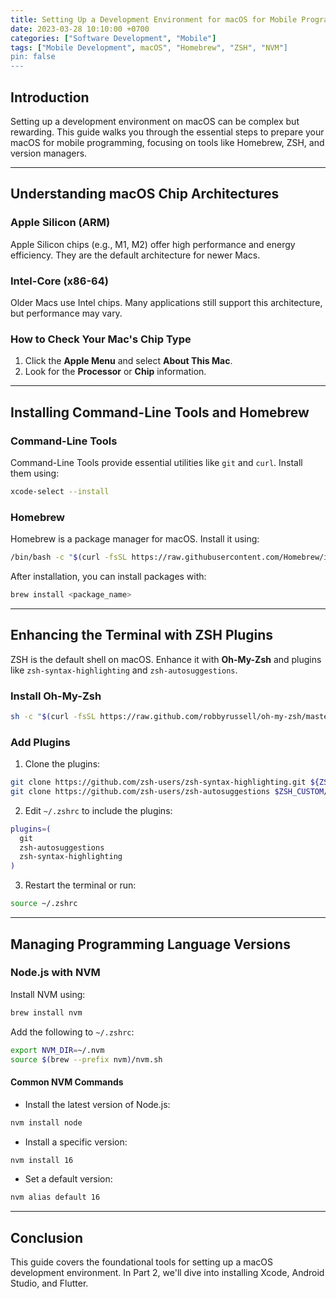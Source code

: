 ```yaml
---
title: Setting Up a Development Environment for macOS for Mobile Programming (Part 1)
date: 2023-03-28 10:10:00 +0700
categories: ["Software Development", "Mobile"]
tags: ["Mobile Development", macOS", "Homebrew", "ZSH", "NVM"]
pin: false
---
```


## Introduction

Setting up a development environment on macOS can be complex but rewarding. This guide walks you through the essential steps to prepare your macOS for mobile programming, focusing on tools like Homebrew, ZSH, and version managers.

---

## Understanding macOS Chip Architectures

### Apple Silicon (ARM)

Apple Silicon chips (e.g., M1, M2) offer high performance and energy efficiency. They are the default architecture for newer Macs.

### Intel-Core (x86-64)

Older Macs use Intel chips. Many applications still support this architecture, but performance may vary.

### How to Check Your Mac's Chip Type

1. Click the **Apple Menu** and select **About This Mac**.
2. Look for the **Processor** or **Chip** information.

---

## Installing Command-Line Tools and Homebrew

### Command-Line Tools

Command-Line Tools provide essential utilities like `git` and `curl`. Install them using:

```bash
xcode-select --install
```

### Homebrew

Homebrew is a package manager for macOS. Install it using:

```bash
/bin/bash -c "$(curl -fsSL https://raw.githubusercontent.com/Homebrew/install/master/install.sh)"
```

After installation, you can install packages with:

```bash
brew install <package_name>
```

---

## Enhancing the Terminal with ZSH Plugins

ZSH is the default shell on macOS. Enhance it with **Oh-My-Zsh** and plugins like `zsh-syntax-highlighting` and `zsh-autosuggestions`.

### Install Oh-My-Zsh

```bash
sh -c "$(curl -fsSL https://raw.github.com/robbyrussell/oh-my-zsh/master/tools/install.sh)"
```

### Add Plugins

1. Clone the plugins:

```bash
git clone https://github.com/zsh-users/zsh-syntax-highlighting.git ${ZSH_CUSTOM:-~/.oh-my-zsh/custom}/plugins/zsh-syntax-highlighting
git clone https://github.com/zsh-users/zsh-autosuggestions $ZSH_CUSTOM/plugins/zsh-autosuggestions
```

2. Edit `~/.zshrc` to include the plugins:

```bash
plugins=(
  git
  zsh-autosuggestions
  zsh-syntax-highlighting
)
```

3. Restart the terminal or run:

```bash
source ~/.zshrc
```

---

## Managing Programming Language Versions

### Node.js with NVM

Install NVM using:

```bash
brew install nvm
```

Add the following to `~/.zshrc`:

```bash
export NVM_DIR=~/.nvm
source $(brew --prefix nvm)/nvm.sh
```

#### Common NVM Commands

- Install the latest version of Node.js:

```bash
nvm install node
```

- Install a specific version:

```bash
nvm install 16
```

- Set a default version:

```bash
nvm alias default 16
```

---

## Conclusion

This guide covers the foundational tools for setting up a macOS development environment. In Part 2, we'll dive into installing Xcode, Android Studio, and Flutter.
